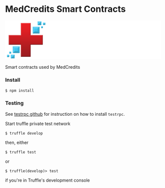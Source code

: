 # MedCredits Smart Contracts

[![Logo](assets/medcredwhitecropped.png)](https://medcredits.io/)

Smart contracts used by MedCredits

### Install
    $ npm install

### Testing



See [testrpc github](https://github.com/ethereumjs/testrpc) for instruction on how to install `testrpc`. 

Start truffle private test network  

    $ truffle develop
    
then, either 

    $ truffle test

or 

    $ truffle(develop)> test
    
if you're in Truffle's development console
    